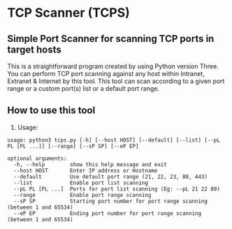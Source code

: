 # TCP Scanner (TCPS)
Simple Port Scanner for scanning TCP ports in target hosts
-
This is a straightforward program created by using Python version Three. You can perform TCP port scanning against any host within Intranet, Extranet & Internet by this tool. This tool can scan according to a given port range or a custom port(s) list or a default port range.

How to use this tool
-

01. Usage:
```
usage: python3 tcps.py [-h] [--host HOST] [--default] [--list] [--pL PL [PL ...]] [--range] [--sP SP] [--eP EP]

optional arguments:
  -h, --help        show this help message and exit
  --host HOST       Enter IP address or Hostname
  --default         Use default port range (21, 22, 23, 80, 443)
  --list            Enable port list scanning
  --pL PL [PL ...]  Ports for port list scanning (Eg: --pL 21 22 80)
  --range           Enable port range scanning
  --sP SP           Starting port number for port range scanning (between 1 and 65534)
  --eP EP           Ending port number for port range scanning (between 1 and 65534)
```

